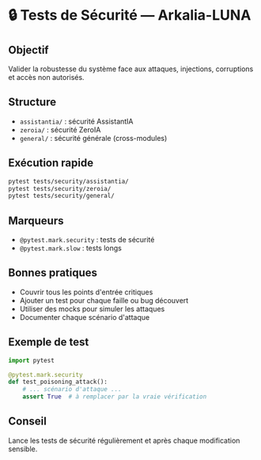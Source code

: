 # 🔒 Tests de Sécurité — Arkalia-LUNA

## Objectif
Valider la robustesse du système face aux attaques, injections, corruptions et accès non autorisés.

## Structure
- `assistantia/` : sécurité AssistantIA
- `zeroia/` : sécurité ZeroIA
- `general/` : sécurité générale (cross-modules)

## Exécution rapide
```bash
pytest tests/security/assistantia/
pytest tests/security/zeroia/
pytest tests/security/general/
```

## Marqueurs
- `@pytest.mark.security` : tests de sécurité
- `@pytest.mark.slow` : tests longs

## Bonnes pratiques
- Couvrir tous les points d'entrée critiques
- Ajouter un test pour chaque faille ou bug découvert
- Utiliser des mocks pour simuler les attaques
- Documenter chaque scénario d'attaque

## Exemple de test
```python
import pytest

@pytest.mark.security
def test_poisoning_attack():
    # ... scénario d'attaque ...
    assert True  # à remplacer par la vraie vérification
```

## Conseil
Lance les tests de sécurité régulièrement et après chaque modification sensible. 